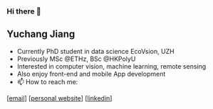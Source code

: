### Hi there 👋

## Yuchang Jiang

* Currently PhD student in data science EcoVsion, UZH
* Previously MSc @ETHz, BSc @HKPolyU
* Interested in computer vision, machine learning, remote sensing
* Also enjoy front-end and mobile App development
* 📫 How to reach me: 

[[email](yuchang.jiang@uzh.ch)] [[personal website](https://sherryjyc.github.io/)]
[[linkedin](https://www.linkedin.com/in/yuchang-jiang-451805141/)]

<!--<a href="#">
<img align="left" src="https://github-readme-stats.vercel.app/api?username=SherryJYC&count_private=true&show_icons=true&hide_border=true&icon_color=695858&title_color=a8a0af">
</a>


<a href="#">
<img align="right" src="https://github-readme-stats.vercel.app/api/top-langs/?username=SherryJYC&layout=compact&hide_border=true&icon_color=695858&title_color=a8a0af"">
</a>







**SherryJYC/SherryJYC** is a ✨ _special_ ✨ repository because its `README.md` (this file) appears on your GitHub profile.

Here are some ideas to get you started:

- 🔭 I’m currently working on ...
- 🌱 I’m currently learning ...
- 👯 I’m looking to collaborate on ...
- 🤔 I’m looking for help with ...
- 💬 Ask me about ...
- 📫 How to reach me: ...
- 😄 Pronouns: ...
- ⚡ Fun fact: ...
-->
